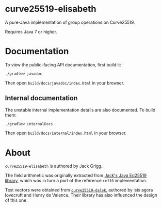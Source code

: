 # curve25519-elisabeth
A pure-Java implementation of group operations on Curve25519.

Requires Java 7 or higher.

# Documentation

To view the public-facing API documentation, first build it:

```sh
./gradlew javadoc
```

Then open `build/docs/javadoc/index.html` in your browser.

## Internal documentation

The unstable internal implementation details are also documented. To build them:

```sh
./gradlew internalDocs
```

Then open `build/docs/internal/index.html` in your browser.

# About

`curve25519-elisabeth` is authored by Jack Grigg.

The field arithmetic was originally extracted from [Jack's Java Ed25519 library](https://github.com/str4d/ed25519-java),
which was in turn a port of the reference `ref10` implementation.

Test vectors were obtained from [`curve25519-dalek`](https://github.com/dalek-cryptography/curve25519-dalek),
authored by isis agora lovecruft and Henry de Valence. Their library has also influenced the design
of this one.
